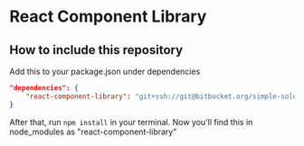 # React Component Library

## How to include this repository
Add this to your package.json under dependencies
```json
"dependencies": {
    "react-component-library": "git+ssh://git@bitbucket.org/simple-solution/react-component-library.git#staging"
}
```

After that, run ```npm install``` in your terminal.
Now you'll find this in node_modules as "react-component-library"